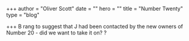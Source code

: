 +++
author = "Oliver Scott"
date = ""
hero = ""
title = "Number Twenty"
type = "blog"

+++
B rang to suggest that J had been contacted by the new owners of Number 20 - did we want to take it on? ?